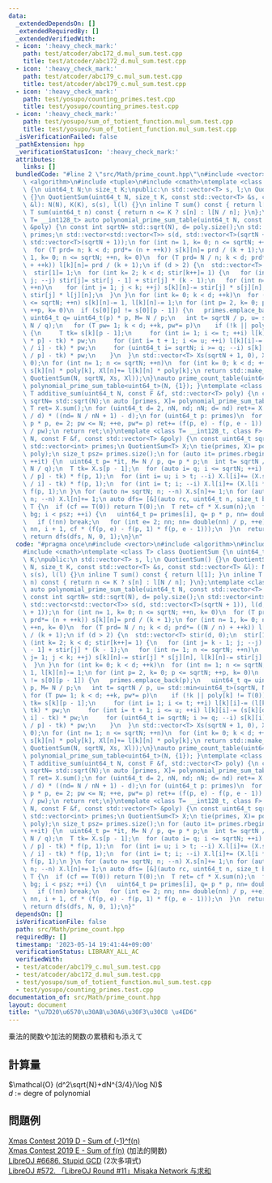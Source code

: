 ```yaml
---
data:
  _extendedDependsOn: []
  _extendedRequiredBy: []
  _extendedVerifiedWith:
  - icon: ':heavy_check_mark:'
    path: test/atcoder/abc172_d.mul_sum.test.cpp
    title: test/atcoder/abc172_d.mul_sum.test.cpp
  - icon: ':heavy_check_mark:'
    path: test/atcoder/abc179_c.mul_sum.test.cpp
    title: test/atcoder/abc179_c.mul_sum.test.cpp
  - icon: ':heavy_check_mark:'
    path: test/yosupo/counting_primes.test.cpp
    title: test/yosupo/counting_primes.test.cpp
  - icon: ':heavy_check_mark:'
    path: test/yosupo/sum_of_totient_function.mul_sum.test.cpp
    title: test/yosupo/sum_of_totient_function.mul_sum.test.cpp
  _isVerificationFailed: false
  _pathExtension: hpp
  _verificationStatusIcon: ':heavy_check_mark:'
  attributes:
    links: []
  bundledCode: "#line 2 \"src/Math/prime_count.hpp\"\n#include <vector>\n#include\
    \ <algorithm>\n#include <tuple>\n#include <cmath>\ntemplate <class T> class QuotientSum\
    \ {\n uint64_t N;\n size_t K;\npublic:\n std::vector<T> s, l;\n QuotientSum()\
    \ {}\n QuotientSum(uint64_t N, size_t K, const std::vector<T> &s, const std::vector<T>\
    \ &l): N(N), K(K), s(s), l(l) {}\n inline T sum() const { return l[1]; }\n inline\
    \ T sum(uint64_t n) const { return n <= K ? s[n] : l[N / n]; }\n};\ntemplate <class\
    \ T= __int128_t> auto polynomial_prime_sum_table(uint64_t N, const std::vector<T>\
    \ &poly) {\n const int sqrtN= std::sqrt(N), d= poly.size();\n std::vector<int>\
    \ primes;\n std::vector<std::vector<T>> s(d, std::vector<T>(sqrtN + 1)), l(d,\
    \ std::vector<T>(sqrtN + 1));\n for (int n= 1, k= 0; n <= sqrtN; ++n, k= 0)\n\
    \  for (T prd= n; k < d; prd*= (n + ++k)) s[k][n]= prd / (k + 1);\n for (int n=\
    \ 1, k= 0; n <= sqrtN; ++n, k= 0)\n  for (T prd= N / n; k < d; prd*= ((N / n)\
    \ + ++k)) l[k][n]= prd / (k + 1);\n if (d > 2) {\n  std::vector<T> stir(d, 0);\n\
    \  stir[1]= 1;\n  for (int k= 2; k < d; stir[k++]= 1) {\n   for (int j= k - 1;\
    \ j; --j) stir[j]= stir[j - 1] + stir[j] * (k - 1);\n   for (int n= 1; n <= sqrtN;\
    \ ++n)\n    for (int j= 1; j < k; ++j) s[k][n]-= stir[j] * s[j][n], l[k][n]-=\
    \ stir[j] * l[j][n];\n  }\n }\n for (int k= 0; k < d; ++k)\n  for (int n= 1; n\
    \ <= sqrtN; ++n) s[k][n]-= 1, l[k][n]-= 1;\n for (int p= 2, k= 0; p <= sqrtN;\
    \ ++p, k= 0)\n  if (s[0][p] != s[0][p - 1]) {\n   primes.emplace_back(p);\n  \
    \ uint64_t q= uint64_t(p) * p, M= N / p;\n   int t= sqrtN / p, u= std::min<uint64_t>(sqrtN,\
    \ N / q);\n   for (T pw= 1; k < d; ++k, pw*= p)\n    if (!k || poly[k] != T(0))\
    \ {\n     T tk= s[k][p - 1];\n     for (int i= 1; i <= t; ++i) l[k][i]-= (l[k][i\
    \ * p] - tk) * pw;\n     for (int i= t + 1; i <= u; ++i) l[k][i]-= (s[k][double(M)\
    \ / i] - tk) * pw;\n     for (uint64_t i= sqrtN; i >= q; --i) s[k][i]-= (s[k][double(i)\
    \ / p] - tk) * pw;\n    }\n  }\n std::vector<T> Xs(sqrtN + 1, 0), Xl(sqrtN + 1,\
    \ 0);\n for (int n= 1; n <= sqrtN; ++n)\n  for (int k= 0; k < d; ++k) Xs[n]+=\
    \ s[k][n] * poly[k], Xl[n]+= l[k][n] * poly[k];\n return std::make_pair(primes,\
    \ QuotientSum(N, sqrtN, Xs, Xl));\n}\nauto prime_count_table(uint64_t N) { return\
    \ polynomial_prime_sum_table<uint64_t>(N, {1}); }\ntemplate <class T, class F>\
    \ T additive_sum(uint64_t N, const F &f, std::vector<T> poly) {\n const uint64_t\
    \ sqrtN= std::sqrt(N);\n auto [primes, X]= polynomial_prime_sum_table<T>(N, poly);\n\
    \ T ret= X.sum();\n for (uint64_t d= 2, nN, nd; nN; d= nd) ret+= X.sum(nN= double(N)\
    \ / d) * ((nd= N / nN + 1) - d);\n for (uint64_t p: primes)\n  for (uint64_t pw=\
    \ p * p, e= 2; pw <= N; ++e, pw*= p) ret+= (f(p, e) - f(p, e - 1)) * uint64_t(double(N)\
    \ / pw);\n return ret;\n}\ntemplate <class T= __int128_t, class F> T multiplicative_sum(uint64_t\
    \ N, const F &f, const std::vector<T> &poly) {\n const uint64_t sqrtN= std::sqrt(N);\n\
    \ std::vector<int> primes;\n QuotientSum<T> X;\n tie(primes, X)= polynomial_prime_sum_table<T>(N,\
    \ poly);\n size_t psz= primes.size();\n for (auto it= primes.rbegin(); it != primes.rend();\
    \ ++it) {\n  uint64_t p= *it, M= N / p, q= p * p;\n  int t= sqrtN / p, u= std::min(sqrtN,\
    \ N / q);\n  T tk= X.s[p - 1];\n  for (auto i= q; i <= sqrtN; ++i) X.s[i]+= (X.s[double(i)\
    \ / p] - tk) * f(p, 1);\n  for (int i= u; i > t; --i) X.l[i]+= (X.s[double(M)\
    \ / i] - tk) * f(p, 1);\n  for (int i= t; i; --i) X.l[i]+= (X.l[i * p] - tk) *\
    \ f(p, 1);\n }\n for (auto n= sqrtN; n; --n) X.s[n]+= 1;\n for (auto n= sqrtN;\
    \ n; --n) X.l[n]+= 1;\n auto dfs= [&](auto rc, uint64_t n, size_t bg, T cf) ->\
    \ T {\n  if (cf == T(0)) return T(0);\n  T ret= cf * X.sum(n);\n  for (auto i=\
    \ bg; i < psz; ++i) {\n   uint64_t p= primes[i], q= p * p, nn= double(n) / q;\n\
    \   if (!nn) break;\n   for (int e= 2; nn; nn= double(nn) / p, ++e) ret+= rc(rc,\
    \ nn, i + 1, cf * (f(p, e) - f(p, 1) * f(p, e - 1)));\n  }\n  return ret;\n };\n\
    \ return dfs(dfs, N, 0, 1);\n}\n"
  code: "#pragma once\n#include <vector>\n#include <algorithm>\n#include <tuple>\n\
    #include <cmath>\ntemplate <class T> class QuotientSum {\n uint64_t N;\n size_t\
    \ K;\npublic:\n std::vector<T> s, l;\n QuotientSum() {}\n QuotientSum(uint64_t\
    \ N, size_t K, const std::vector<T> &s, const std::vector<T> &l): N(N), K(K),\
    \ s(s), l(l) {}\n inline T sum() const { return l[1]; }\n inline T sum(uint64_t\
    \ n) const { return n <= K ? s[n] : l[N / n]; }\n};\ntemplate <class T= __int128_t>\
    \ auto polynomial_prime_sum_table(uint64_t N, const std::vector<T> &poly) {\n\
    \ const int sqrtN= std::sqrt(N), d= poly.size();\n std::vector<int> primes;\n\
    \ std::vector<std::vector<T>> s(d, std::vector<T>(sqrtN + 1)), l(d, std::vector<T>(sqrtN\
    \ + 1));\n for (int n= 1, k= 0; n <= sqrtN; ++n, k= 0)\n  for (T prd= n; k < d;\
    \ prd*= (n + ++k)) s[k][n]= prd / (k + 1);\n for (int n= 1, k= 0; n <= sqrtN;\
    \ ++n, k= 0)\n  for (T prd= N / n; k < d; prd*= ((N / n) + ++k)) l[k][n]= prd\
    \ / (k + 1);\n if (d > 2) {\n  std::vector<T> stir(d, 0);\n  stir[1]= 1;\n  for\
    \ (int k= 2; k < d; stir[k++]= 1) {\n   for (int j= k - 1; j; --j) stir[j]= stir[j\
    \ - 1] + stir[j] * (k - 1);\n   for (int n= 1; n <= sqrtN; ++n)\n    for (int\
    \ j= 1; j < k; ++j) s[k][n]-= stir[j] * s[j][n], l[k][n]-= stir[j] * l[j][n];\n\
    \  }\n }\n for (int k= 0; k < d; ++k)\n  for (int n= 1; n <= sqrtN; ++n) s[k][n]-=\
    \ 1, l[k][n]-= 1;\n for (int p= 2, k= 0; p <= sqrtN; ++p, k= 0)\n  if (s[0][p]\
    \ != s[0][p - 1]) {\n   primes.emplace_back(p);\n   uint64_t q= uint64_t(p) *\
    \ p, M= N / p;\n   int t= sqrtN / p, u= std::min<uint64_t>(sqrtN, N / q);\n  \
    \ for (T pw= 1; k < d; ++k, pw*= p)\n    if (!k || poly[k] != T(0)) {\n     T\
    \ tk= s[k][p - 1];\n     for (int i= 1; i <= t; ++i) l[k][i]-= (l[k][i * p] -\
    \ tk) * pw;\n     for (int i= t + 1; i <= u; ++i) l[k][i]-= (s[k][double(M) /\
    \ i] - tk) * pw;\n     for (uint64_t i= sqrtN; i >= q; --i) s[k][i]-= (s[k][double(i)\
    \ / p] - tk) * pw;\n    }\n  }\n std::vector<T> Xs(sqrtN + 1, 0), Xl(sqrtN + 1,\
    \ 0);\n for (int n= 1; n <= sqrtN; ++n)\n  for (int k= 0; k < d; ++k) Xs[n]+=\
    \ s[k][n] * poly[k], Xl[n]+= l[k][n] * poly[k];\n return std::make_pair(primes,\
    \ QuotientSum(N, sqrtN, Xs, Xl));\n}\nauto prime_count_table(uint64_t N) { return\
    \ polynomial_prime_sum_table<uint64_t>(N, {1}); }\ntemplate <class T, class F>\
    \ T additive_sum(uint64_t N, const F &f, std::vector<T> poly) {\n const uint64_t\
    \ sqrtN= std::sqrt(N);\n auto [primes, X]= polynomial_prime_sum_table<T>(N, poly);\n\
    \ T ret= X.sum();\n for (uint64_t d= 2, nN, nd; nN; d= nd) ret+= X.sum(nN= double(N)\
    \ / d) * ((nd= N / nN + 1) - d);\n for (uint64_t p: primes)\n  for (uint64_t pw=\
    \ p * p, e= 2; pw <= N; ++e, pw*= p) ret+= (f(p, e) - f(p, e - 1)) * uint64_t(double(N)\
    \ / pw);\n return ret;\n}\ntemplate <class T= __int128_t, class F> T multiplicative_sum(uint64_t\
    \ N, const F &f, const std::vector<T> &poly) {\n const uint64_t sqrtN= std::sqrt(N);\n\
    \ std::vector<int> primes;\n QuotientSum<T> X;\n tie(primes, X)= polynomial_prime_sum_table<T>(N,\
    \ poly);\n size_t psz= primes.size();\n for (auto it= primes.rbegin(); it != primes.rend();\
    \ ++it) {\n  uint64_t p= *it, M= N / p, q= p * p;\n  int t= sqrtN / p, u= std::min(sqrtN,\
    \ N / q);\n  T tk= X.s[p - 1];\n  for (auto i= q; i <= sqrtN; ++i) X.s[i]+= (X.s[double(i)\
    \ / p] - tk) * f(p, 1);\n  for (int i= u; i > t; --i) X.l[i]+= (X.s[double(M)\
    \ / i] - tk) * f(p, 1);\n  for (int i= t; i; --i) X.l[i]+= (X.l[i * p] - tk) *\
    \ f(p, 1);\n }\n for (auto n= sqrtN; n; --n) X.s[n]+= 1;\n for (auto n= sqrtN;\
    \ n; --n) X.l[n]+= 1;\n auto dfs= [&](auto rc, uint64_t n, size_t bg, T cf) ->\
    \ T {\n  if (cf == T(0)) return T(0);\n  T ret= cf * X.sum(n);\n  for (auto i=\
    \ bg; i < psz; ++i) {\n   uint64_t p= primes[i], q= p * p, nn= double(n) / q;\n\
    \   if (!nn) break;\n   for (int e= 2; nn; nn= double(nn) / p, ++e) ret+= rc(rc,\
    \ nn, i + 1, cf * (f(p, e) - f(p, 1) * f(p, e - 1)));\n  }\n  return ret;\n };\n\
    \ return dfs(dfs, N, 0, 1);\n}"
  dependsOn: []
  isVerificationFile: false
  path: src/Math/prime_count.hpp
  requiredBy: []
  timestamp: '2023-05-14 19:41:44+09:00'
  verificationStatus: LIBRARY_ALL_AC
  verifiedWith:
  - test/atcoder/abc179_c.mul_sum.test.cpp
  - test/atcoder/abc172_d.mul_sum.test.cpp
  - test/yosupo/sum_of_totient_function.mul_sum.test.cpp
  - test/yosupo/counting_primes.test.cpp
documentation_of: src/Math/prime_count.hpp
layout: document
title: "\u7D20\u6570\u30AB\u30A6\u30F3\u30C8 \u4ED6"
---
```

乗法的関数や加法的関数の累積和も添えて

## 計算量
$\mathcal{O} (d^2\sqrt{N}+dN^{3/4}/\log N)$ \
$d$ := degre of polynomial
## 問題例
[Xmas Contest 2019 D - Sum of (-1)^f(n)](https://atcoder.jp/contests/xmascon19/tasks/xmascon19_d) \
[Xmas Contest 2019 E - Sum of f(n)](https://atcoder.jp/contests/xmascon19/tasks/xmascon19_e) (加法的関数) \
[LibreOJ #6686. Stupid GCD](https://loj.ac/p/6686) (2次多項式) \
[LibreOJ #572. 「LibreOJ Round #11」Misaka Network 与求和](https://loj.ac/p/572) 
